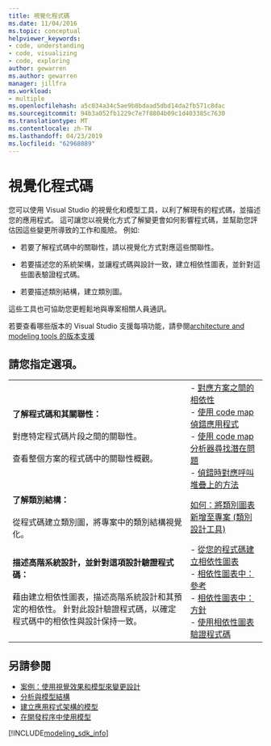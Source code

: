 ```yaml
---
title: 視覺化程式碼
ms.date: 11/04/2016
ms.topic: conceptual
helpviewer_keywords:
- code, understanding
- code, visualizing
- code, exploring
author: gewarren
ms.author: gewarren
manager: jillfra
ms.workload:
- multiple
ms.openlocfilehash: a5c034a34c5ae9b8bdaad5dbd14da2fb571c8dac
ms.sourcegitcommit: 94b3a052fb1229c7e7f8804b09c1d403385c7630
ms.translationtype: MT
ms.contentlocale: zh-TW
ms.lasthandoff: 04/23/2019
ms.locfileid: "62968089"
---
```

# <a name="visualize-code"></a>視覺化程式碼

您可以使用 Visual Studio 的視覺化和模型工具，以利了解現有的程式碼，並描述您的應用程式。 這可讓您以視覺化方式了解變更會如何影響程式碼，並幫助您評估因這些變更所導致的工作和風險。 例如: 

- 若要了解程式碼中的關聯性，請以視覺化方式對應這些關聯性。

- 若要描述您的系統架構，並讓程式碼與設計一致，建立相依性圖表，並針對這些圖表驗證程式碼。

- 若要描述類別結構，建立類別圖。

這些工具也可協助您更輕鬆地與專案相關人員通訊。

若要查看哪些版本的 Visual Studio 支援每項功能，請參閱[architecture and modeling tools 的版本支援](../modeling/what-s-new-for-design-in-visual-studio.md#VersionSupport)

## <a name="what-do-you-want-to-do"></a>請您指定選項。

|||
|-|-|
|**了解程式碼和其關聯性：**<br /><br /> 對應特定程式碼片段之間的關聯性。<br /><br /> 查看整個方案的程式碼中的關聯性概觀。|- [對應方案之間的相依性](../modeling/map-dependencies-across-your-solutions.md)<br />- [使用 code map 偵錯應用程式](../modeling/use-code-maps-to-debug-your-applications.md)<br />- [使用 code map 分析器尋找潛在問題](../modeling/find-potential-problems-using-code-map-analyzers.md)<br />- [偵錯時對應呼叫堆疊上的方法](../debugger/map-methods-on-the-call-stack-while-debugging-in-visual-studio.md)|
|**了解類別結構：**<br /><br /> 從程式碼建立類別圖，將專案中的類別結構視覺化。|[如何：將類別圖表新增至專案 (類別設計工具)](../ide/class-designer/how-to-add-class-diagrams-to-projects.md)|
|**描述高階系統設計，並針對這項設計驗證程式碼：**<br /><br /> 藉由建立相依性圖表，描述高階系統設計和其預定的相依性。 針對此設計驗證程式碼，以確定程式碼中的相依性與設計保持一致。|- [從您的程式碼建立相依性圖表](../modeling/create-layer-diagrams-from-your-code.md)<br />- [相依性圖表中：參考](../modeling/layer-diagrams-reference.md)<br />- [相依性圖表中：方針](../modeling/layer-diagrams-guidelines.md)<br />- [使用相依性圖表驗證程式碼](../modeling/validate-code-with-layer-diagrams.md)|

## <a name="see-also"></a>另請參閱

- [案例：使用視覺效果和模型來變更設計](../modeling/scenario-change-your-design-using-visualization-and-modeling.md)
- [分析與模型結構](../modeling/analyze-and-model-your-architecture.md)
- [建立應用程式架構的模型](../modeling/model-your-app-s-architecture.md)
- [在開發程序中使用模型](../modeling/use-models-in-your-development-process.md)

[!INCLUDE[modeling_sdk_info](includes/modeling_sdk_info.md)]
